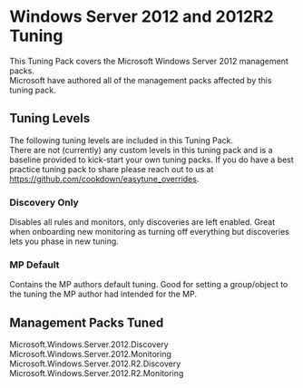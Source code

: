# Windows Server 2012 and 2012R2 Tuning

This Tuning Pack covers the Microsoft Windows Server 2012 management packs.  
Microsoft have authored all of the management packs affected by this tuning pack.

## Tuning Levels

The following tuning levels are included in this Tuning Pack.  
There are not (currently) any custom levels in this tuning pack and is a baseline provided to kick-start your own tuning packs. If you do have a best practice tuning pack to share please reach out to us at <https://github.com/cookdown/easytune_overrides>.  

### Discovery Only

Disables all rules and monitors, only discoveries are left enabled. Great when onboarding new monitoring as turning off everything but discoveries lets you phase in new tuning.  

### MP Default

Contains the MP authors default tuning. Good for setting a group/object to the tuning the MP author had intended for the MP.

## Management Packs Tuned

Microsoft.Windows.Server.2012.Discovery  
Microsoft.Windows.Server.2012.Monitoring  
Microsoft.Windows.Server.2012.R2.Discovery  
Microsoft.Windows.Server.2012.R2.Monitoring  

